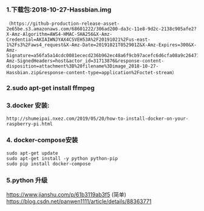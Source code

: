 ### 1.下载包:2018-10-27-Hassbian.img 
    （https://github-production-release-asset-2e65be.s3.amazonaws.com/68601222/306ad200-da3c-11e8-9d2c-2138c905afe2?X-Amz-Algorithm=AWS4-HMAC-SHA256&X-Amz-Credential=AKIAIWNJYAX4CSVEH53A%2F20191021%2Fus-east-1%2Fs3%2Faws4_request&X-Amz-Date=20191021T052901Z&X-Amz-Expires=300&X-Amz-Signature=a56fa5a14cdc0081ececd236b962ec48a6f9cb97acefc6d6cfa08a9c2647105a&X-Amz-SignedHeaders=host&actor_id=31713876&response-content-disposition=attachment%3B%20filename%3Dimage_2018-10-27-Hassbian.zip&response-content-type=application%2Foctet-stream）
### 2.sudo apt-get install ffmpeg

### 3.docker 安装:
    http://shumeipai.nxez.com/2019/05/20/how-to-install-docker-on-your-raspberry-pi.html
    
### 4. docker-compose安装
    sudo apt-get update
    sudo apt-get install -y python python-pip
    sudo pip install docker-compose
### 5.python 升级
   https://www.jianshu.com/p/61b3119ab3f5 (简单)
   https://blog.csdn.net/panwen1111/article/details/88363771
  
  
  
    
    
